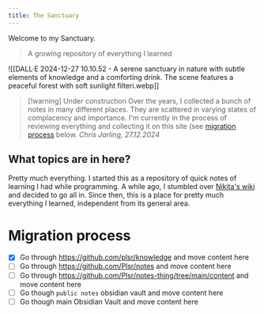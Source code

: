 ```yaml
---
title: The Sanctuary
---
```

Welcome to my Sanctuary.

> A growing repository of everything I learned

![[DALL·E 2024-12-27 10.10.52 - A serene sanctuary in nature with subtle elements of knowledge and a comforting drink. The scene features a peaceful forest with soft sunlight filteri.webp]]

> [!warning] Under construction
> Over the years, I collected a bunch of notes in many different places. They are scattered in varying states of complacency and importance. I'm currently in the process of reviewing everything and collecting it on this site (see [migration process](https://plrs-second-brain.netlify.app/#migration-process) below.
> *Chris Jarling, 27.12.2024*


## What topics are in here?

Pretty much everything. I started this as a repository of quick notes of learning I had while programming. A while ago, I stumbled over [Nikita's wiki](https://wiki.nikiv.dev/) and decided to go all in. Since then, this is a place for pretty much everything I learned, independent from its general area.

# Migration process
- [x] Go through https://github.com/plsr/knowledge and move content here
- [ ] Go through https://github.com/Plsr/notes and move content here
- [ ] Go through https://github.com/Plsr/notes-thing/tree/main/content and move content here
- [ ] Go though `public notes` obsidian vault and move content here
- [ ] Go though main Obsidian Vault and move content here

